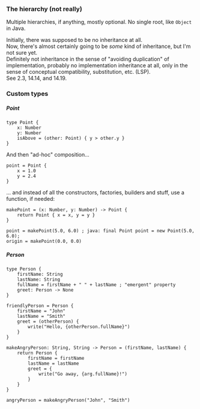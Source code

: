 ### The hierarchy (not really)

Multiple hierarchies, if anything, mostly optional. No single root, like `Object` in Java.

Initially, there was supposed to be no inheritance at all.\
Now, there's almost certainly going to be _some_ kind of inheritance, but I'm not sure yet.\
Definitely not inheritance in the sense of "avoiding duplication" of implementation, probably no implementation inheritance at all,
only in the sense of conceptual compatibility, substitution, etc. (LSP).\
See 2.3, 14.14, and 14.19.

### Custom types

##### Point

```
type Point {
    x: Number
    y: Number
    isAbove = (other: Point) { y > other.y }
}
```

And then "ad-hoc" composition...

```
point = Point {
    x = 1.0
    y = 2.4
}
```

... and instead of all the constructors, factories, builders and stuff, use a function, if needed:

```
makePoint = (x: Number, y: Number) -> Point {
    return Point { x = x, y = y }
}

point = makePoint(5.0, 6.0) ; java: final Point point = new Point(5.0, 6.0);
origin = makePoint(0.0, 0.0)
```

##### Person

```
type Person {
    firstName: String
    lastName: String
    fullName = firstName + " " + lastName ; "emergent" property
    greet: Person -> None
}

friendlyPerson = Person {
    firstName = "John"
    lastName = "Smith"
    greet = (otherPerson) {
        write("Hello, {otherPerson.fullName}")
    }
}

makeAngryPerson: String, String -> Person = (firstName, lastName) {
    return Person {
        firstName = firstName
        lastName = lastName
        greet = {
            write("Go away, {arg.fullName}!")
        }
    }
}

angryPerson = makeAngryPerson("John", "Smith")
```